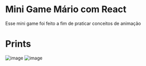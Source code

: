 # Mini Game Mário com React

Esse mini game foi feito a fim de praticar conceitos de animação

# Prints

![image](https://user-images.githubusercontent.com/94014697/176719273-d29a804d-e6e2-40e6-ae80-68d5f78c6ced.png)
![image](https://user-images.githubusercontent.com/94014697/176719368-e88a3efe-fa12-454d-a6dc-0c1db514e50c.png)

